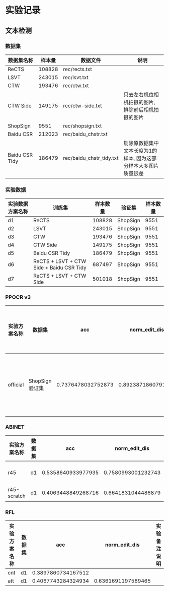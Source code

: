 # 实验记录

## 文本检测

### 数据集

| 数据集名称 | 样本量 | 数据文件 | 说明 |
| --- | --- | --- | --- |
| ReCTS | 108828 | rec/rects.txt ||
| LSVT | 243015 | rec/lsvt.txt ||
| CTW | 193476 | rec/ctw.txt ||
| CTW Side | 149175 | rec/ctw-side.txt | 只去左右机位相机拍摄的图片, 排除前后相机拍摄的图片 |
| ShopSign | 9551 | rec/shopsign.txt ||
| Baidu CSR | 212023 | rec/baidu_chstr.txt ||
| Baidu CSR Tidy | 186479 | rec/baidu_chstr_tidy.txt | 剔除原数据集中文本长度为1的样本, 因为这部分样本大多图片质量很差 |

### 实验数据

| 实验数据方案名称 | 训练集 | 样本数量  | 验证集 | 样本数量 |
| --- | --- |---| --- |---|
| d1 | ReCTS | 108828 | ShopSign | 9551 |
| d2 | LSVT | 243015 | ShopSign | 9551 |
| d3 | CTW | 193476 | ShopSign | 9551 |
| d4 | CTW Side | 149175 | ShopSign | 9551 |
| d5 | Baidu CSR Tidy | 186479 | ShopSign | 9551 |
| d6 | ReCTS + LSVT + CTW Side + Baidu CSR Tidy | 687497 | ShopSign | 9551 |
| d7 | ReCTS + LSVT + CTW Side | 501018 | ShopSign | 9551 |

### PPOCR v3

| 实验方案名称 | 数据集 | acc | norm_edit_dis | 实验备注说明 |
| --- | --- | --- | --- | --- |
| official | ShopSign验证集 | 0.7376478032752873 | 0.8923871860791661 | 官方开源模型参数 |

### ABINET

| 实验方案名称 | 数据集 | acc | norm_edit_dis | 实验备注说明 |
| --- | --- | --- | --- | --- |
| r45 | d1 | 0.5358640933977935 | 0.7580993001232743 | 使用预训练模型[abinet_vl_pretrained](https://paddleocr.bj.bcebos.com/rec_r45_abinet_train.tar)为基础, 继续训练 |
| r45-scratch | d1 | 0.4063448849268716 | 0.6641831044486879 | 不使用任何预训练模型, 从零开始训练 |

### RFL
| 实验方案名称 | 数据集 | acc | norm_edit_dis | 实验备注说明 |
| --- | --- | --- | --- | --- |
| cnt | d1 | 0.3897860734167512 | | |
| att | d1 | 0.4067743284324934 | 0.6361691197589465 | |
